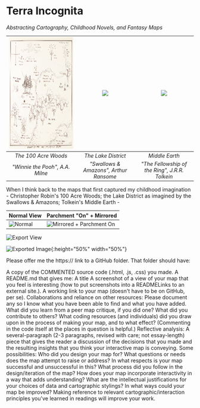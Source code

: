 # Terra Incognita

*Abstracting Cartography, Childhood Novels, and Fantasy Maps*

| <img src="https://github.com/carlwittmann/RPGIS/blob/main/pics/100acrewoods.jpg" height="300px"> | <img src="https://www.lancaster.ac.uk/dighum/files/2016/09/1936map-1024x765.jpg" height="300px"> | <img src="https://www.bl.uk/britishlibrary/~/media/bl/global/maps/collection%20items/6%20map%20of%20the%20middle%20earth.jpg" height="300px"> |
| :------: | :------: | :------: |
| *The 100 Acre Woods* | *The Lake District* | *Middle Earth* |
| *"Winnie the Pooh", A.A. Milne* | *"Swallows & Amazons", Arthur Ransome* | *"The Fellowship of the Ring", J.R.R. Tolkein* |

When I think back to the maps that first captured my childhood imagination - Christopher Robin's 100 Acre Woods; the Lake District as imagined by the Swallows & Amazons; Tolkein's Middle Earth - 








| Normal View | Parchment "On" + Mirrored |
| ------------- | ------------- |
| ![Normal](normal.png) | ![Mirrored + Parchment On](mirror_parchment.png) |



![Export View](exportview_issues.png)


![Exported Image](export.png){:height="50%" width="50%"}


Please offer me the https:// link to a GitHub folder. That folder should have:

A copy of the COMMENTED source code (.html, .js, .css) you made.
A README.md that gives me:
A title
A screenshot of a view of your map that you feel is interesting (how to put screenshots into a READMELinks to an external site.).
A working link to your map (doesn't have to be on GitHub, per se). 
Collaborations and reliance on other resources: Please document any so I know what you have been able to find and what you have added. What did you learn from a peer map critique, if you did one? What did you contribute to others? What coding resources (and individuals) did you draw upon in the process of making your map, and to what effect? (Commenting in the code itself at the places in question is helpful.) 
Reflective analysis: A several-paragraph (2-3 paragraphs, revised with care; not essay-length) piece that gives the reader a discussion of the decisions that you made and the resulting insights that you think your interactive map is conveying. Some possibilities:
Who did you design your map for? What questions or needs does the map attempt to raise or address? In what respects is your map successful and unsuccessful in this?
What process did you follow in the design/iteration of the map? 
How does your map incorporate interactivity in a way that adds understanding? 
What are the intellectual justifications for your choices of data and cartographic stylings?
In what ways could your map be improved? 
Making reference to relevant cartographic/interaction principles you've learned in readings will improve your work.
